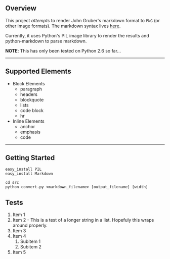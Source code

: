 Overview
--------
This project *attempts* to render John Gruber's markdown format to `PNG` (or
other image formats).  The markdown syntax lives 
[here](http://daringfireball.net/projects/markdown/syntax).

Currently, it uses Python's PIL image library to render the results and 
python-markdown to parse markdown.

**NOTE**: This has only been tested on Python 2.6 so far...

***

Supported Elements
------------------
- Block Elements
    - paragraph
    - headers
    - blockquote
    - lists
    - code block
    - hr
- Inline Elements
    - anchor
    - emphasis
    - code

***

Getting Started
---------------
    easy_install PIL
    easy_install Markdown
    
    cd src
    python convert.py <markdown_filename> [output_filename] [width]
    
Tests
-----
1. Item 1
1. Item 2 - This is a test of a longer string in a list.  Hopefuly this wraps around properly.
1. Item 3
1. Item 4
    1. Subitem 1
    1. Subitem 2
1. Item 5

